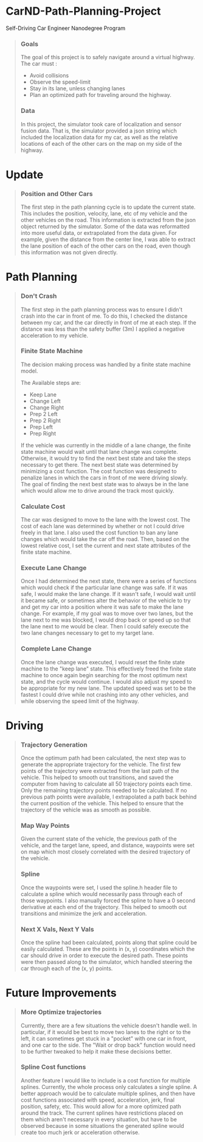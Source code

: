 # CarND-Path-Planning-Project
Self-Driving Car Engineer Nanodegree Program


>### Goals
> The goal of this project is to safely navigate around a virtual highway. The car must :
> * Avoid collisions
> * Observe the speed-limit
> * Stay in its lane, unless changing lanes
> * Plan an optimized path for traveling around the highway.
>
>### Data
> In this project, the simulator took care of localization and sensor fusion data. That is, the simulator provided a json string which
included the localization data for my car, as well as the relative locations of each of the other cars on the map on my side of the highway.

#
# Update

>### Position and Other Cars
> The first step in the path planning cycle is to update the current state. This includes the position, velocity, lane, etc of my vehicle
and the other vehicles on the road. This information is extracted from the json object returned by the simulator. Some of the data was
reformatted into more useful data, or extrapolated from the data given. For example, given the distance from the center line, I was able to
extract the lane position of each of the other cars on the road, even though this information was not given directly.

#
# Path Planning

>### Don't Crash
> The first step in the path planning process was to ensure I didn't crash into the car in front of me. To do this, I checked the distance
between my car, and the car directly in front of me at each step. If the distance was less than the safety buffer (3m) I applied a negative
acceleration to my vehicle.
>
>### Finite State Machine
> The decision making process was handled by a finite state machine model.
>
> The Available steps are:
> * Keep Lane
> * Change Left
> * Change Right
> * Prep 2 Left
> * Prep 2 Right
> * Prep Left
> * Prep Right
>
> If the vehicle was currently in the middle of a lane change,  the finite state machine would wait until that lane change was complete.
Otherwise, it would try to find the next best state and take the steps necessary to get there. The next best state was determined
by minimizing a cost function. The cost function was designed to penalize lanes in which the cars in front of me were driving slowly.
The goal of finding the next best state was to always be in the lane which would allow me to drive around the track most quickly.
>
>### Calculate Cost
> The car was designed to move to the lane with the lowest cost. The cost of each lane was determined by whether or not I could drive
freely in that lane. I also used the cost function to ban any lane changes which would take the car off the road. Then, based on the
lowest relative cost, I set the current and next state attributes of the finite state machine.
>
>### Execute Lane Change
> Once I had determined the next state, there were a series of functions which
would check if the particular lane change was safe. If it was safe, I would make the lane change. If it wasn't safe, I would wait until it
became safe, or sometimes alter the behavior of the vehicle to try and get my car into a position where it was safe to make the lane change.
For example, if my goal was to move over two lanes, but the lane next to me was blocked, I would drop back or speed up so that the lane
next to me would be clear. Then I could safely execute the two lane changes necessary to get to my target lane.
>
>### Complete Lane Change
> Once the lane change was executed, I would reset the finite state machine to the "keep lane" state. This effectively freed the finite
state machine to once again begin searching for the most optimum next state, and the cycle would continue. I would also adjust my speed
to be appropriate for my new lane. The updated speed was set to be the fastest I could drive while not crashing into any other vehicles,
and while observing the speed limit of the highway.
>
#
# Driving

>### Trajectory Generation
> Once the optimum path had been calculated, the next step was to generate the appropriate trajectory for the vehicle. The first few points
of the trajectory were extracted from the last path of the vehicle. This helped to smooth out transitions, and saved the computer from having
to calculate all 50 trajectory points each time. Only the remaining trajectory points needed to be calculated. If no previous path points
were available, I extrapolated a path back behind the current position of the vehicle. This helped to ensure that the trajectory of the
vehicle was as smooth as possible.
>
>### Map Way Points
> Given the current state of the vehicle, the previous path of the vehicle, and the target lane, speed, and distance, waypoints were set on
map which most closely correlated with the desired trajectory of the vehicle.
>
>### Spline
> Once the waypoints were set, I used the spline.h header file to calculate a spline which would necessarily pass through each of those
waypoints. I also manually forced the spline to have a 0 second derivative at each end of the trajectory. This helped to smooth out
transitions and minimize the jerk and acceleration.
>
>### Next X Vals, Next Y Vals
> Once the spline had been calculated, points along that spline could be easily calculated. These are the points in (x, y) coordinates
which the car should drive in order to execute the desired path. These points were then passed along to the simulator, which handled
steering the car through each of the (x, y) points.

#
# Future Improvements
>
> ### More Optimize trajectories
> Currently, there are a few situations the vehicle doesn't handle well. In particular, if it would be best to move two lanes to the right
or to the left, it can sometimes get stuck in a "pocket" with one car in front, and one car to the side. The "Wait or drop back" function
would need to be further tweaked to help it make these decisions better.
>
> ### Spline Cost functions
> Another feature I would like to include is a cost function for multiple splines. Currently, the whole process only calculates a single
spline. A better approach would be to calculate multiple splines, and then have cost functions associated with speed, acceleration, jerk,
final position, safety, etc. This would allow for a more optimized path around the track. The current splines have restrictions placed on
them which aren't necessary in every situation, but have to be observed because in some situations the generated spline would create
too much jerk or acceleration otherwise.
